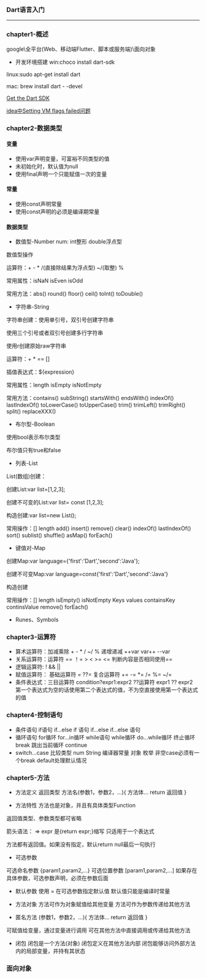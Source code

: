 ### Dart语言入门
---
### chapter1-概述
google\全平台(Web、移动端Flutter、脚本或服务端)\面向对象 

- 开发环境搭建 
win:choco install dart-sdk

linux:sudo apt-get install dart

mac: brew install dart - -devel

[Get the Dart SDK](https://dart.dev/get-dart)

[idea中Setting VM flags failed问题](https://blog.csdn.net/oZhuiMeng123/article/details/90056326)

### chapter2-数据类型

#### 变量
- 使用var声明变量，可富裕不同类型的值
- 未初始化时，默认值为null
- 使用final声明一个只能赋值一次的变量

#### 常量
- 使用const声明常量
- 使用const声明的必须是编译期常量

#### 数据类型
- 数值型-Number 
num: int整形 double浮点型

数值型操作

运算符：+ - * /(直接除结果为浮点型)   ~/(取整) %

常用属性：isNaN isEven isOdd

常用方法：abs() round() floor() ceil() toInt() toDouble()

- 字符串-String

字符串创建：使用单引号，双引号创建字符串

使用三个引号或者双引号创建多行字符串

使用r创建原始raw字符串

运算符：+ * == []

插值表达式：${expression}

常用属性：length isEmpty isNotEmpty

常用方法：contains() subString() startsWith() endsWith()
indexOf() lastIndexOf() toLowerCase() toUpperCase() trim() trimLeft() trimRight() split() replaceXXX()  

- 布尔型-Boolean

使用bool表示布尔类型

布尔值只有true和false

- 列表-List

List(数组)创建：

创建List:var list=[1,2,3];

创建不可变的List:var list= const [1,2,3];

构造创建:var list=new List();

常用操作：[] length add() insert() remove() clear() indexOf() lastIndexOf() sort() sublist() shuffle() asMap() forEach() 

- 键值对-Map

创建Map:var language={'first':'Dart','second':'Java'};

创建不可变Map:var language=const{'first':'Dart','second':'Java'}

构造创建

常用操作：[] length isEmpty() isNotEmpty Keys values containsKey continsValue remove() forEach()

- Runes、Symbols

### chapter3-运算符
- 算术运算符：加减乘除 + - * / ~/ % 递增递减 ++var var++ --var
- 关系运算符：运算符 == ！= > < >= <=  判断内容是否相同使用==
- 逻辑运算符: ! && ||
- 赋值运算符： 基础运算符 =  ??= 复合运算符 += -= *= /= %= ~/=
- 条件表达式：三目运算符 condition?expr1:expr2   ??运算符 expr1 ?? expr2 第一个表达式为空的话使用第二个表达式的值，不为空直接使用第一个表达式的值

### chapter4-控制语句
- 条件语句 if语句 if...else if 语句 if...else if...else 语句
- 循环语句 for循环 for...in循环
    while语句 while循环 do...while循环
    终止循环 break  跳出当前循环 continue
- switch...case
比较类型 num String 编译器常量 对象 枚举
非空case必须有一个break
default处理默认情况

### chapter5-方法
- 方法定义 
返回类型 方法名(参数1，参数2，...){
    方法体...
    return 返回值
}

- 方法特性
方法也是对象，并且有具体类型Function

返回值类型、参数类型都可省略

箭头语法： => expr 是{return expr;}缩写 只适用于一个表达式

方法都有返回值。如果没有指定，默认return null最后一句执行

- 可选参数

可选命名参数 {param1,param2,...}
可选位置参数 [param1,param2,...]
如果存在具体参数，可选参数声明，必须在参数后面  

- 默认参数
使用 = 在可选参数指定默认值
默认值只能是编译时常量

- 方法对象
方法可作为对象赋值给其他变量
方法可作为参数传递给其他方法

- 匿名方法
(参数1，参数2，...){
    方法体...
    return 返回值
}

可赋值给变量，通过变量进行调用
可在其他方法中直接调用或传递给其他方法

- 闭包
闭包是一个方法(对象)
闭包定义在其他方法内部
闭包能够访问外部方法内的局部变量，并持有其状态

### 面向对象
